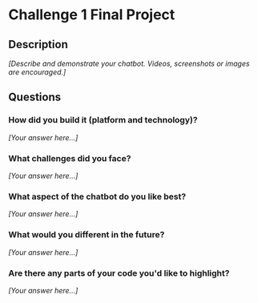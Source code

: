 # Challenge 1 Final Project

## Description

*[Describe and demonstrate your chatbot. Videos, screenshots or images are encouraged.]*

## Questions

### How did you build it (platform and technology)?

*[Your answer here...]*

### What challenges did you face?

*[Your answer here...]*

### What aspect of the chatbot do you like best? 

*[Your answer here...]*

### What would you different in the future? 

*[Your answer here...]*

### Are there any parts of your code you'd like to highlight?

*[Your answer here...]*
